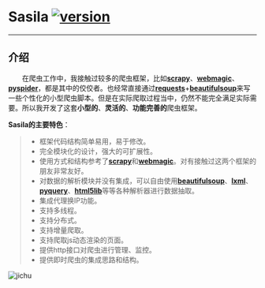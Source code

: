 # Sasila [![version](https://img.shields.io/badge/version-0.0.1-green.svg)](https://pypi.python.org/pypi/Sasila)
---
## **介绍**
&emsp;&emsp;在爬虫工作中，我接触过较多的爬虫框架，比如[**scrapy**](https://github.com/scrapy/scrapy)、[**webmagic**](https://github.com/code4craft/webmagic)、[**pyspider**](https://github.com/binux/pyspider)，都是其中的佼佼者。也经常直接通过[**requests**](https://github.com/requests/requests)+[**beautifulsoup**](https://github.com/il-vladislav/BeautifulSoup4)来写一些个性化的小型爬虫脚本。但是在实际爬取过程当中，仍然不能完全满足实际需要。所以我开发了这套**小型的**、**灵活的**、**功能完善的**爬虫框架。

**Sasila的主要特色**：

>* 框架代码结构简单易用，易于修改。
>* 完全模块化的设计，强大的可扩展性。
>* 使用方式和结构参考了[**scrapy**](https://github.com/scrapy/scrapy)和[**webmagic**](https://github.com/code4craft/webmagic)。对有接触过这两个框架的朋友非常友好。
>* 对数据的解析模块并没有集成，可以自由使用[**beautifulsoup**](https://github.com/il-vladislav/BeautifulSoup4)、[**lxml**](https://github.com/lxml/lxml)、[**pyquery**](https://github.com/gawel/pyquery)、[**html5lib**](https://github.com/html5lib/html5lib-python)等等各种解析器进行数据抽取。
>* 集成代理换IP功能。
>* 支持多线程。
>* 支持分布式。
>* 支持增量爬取。
>* 支持爬取js动态渲染的页面。
>* 提供http接口对爬虫进行管理、监控。
>* 提供即时爬虫的集成思路和结构。

![jichu](https://github.com/DarkSand/Sasila/blob/master/pic/jichu.png)